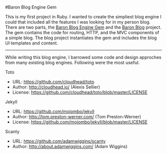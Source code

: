 #Baron Blog Engine Gem

This is my first project in Ruby. I wanted to create the simpliest blog engine I
could that included all the features I was looking for in my person blog. 
There are two parts, the [Baron Blog Engine Gem](https://rubygems.org/gems/baron) 
and the [Baron Blog](https://github.com/nbuggia/baron-blog) project. The gem 
contains the code for routing, HTTP, and the MVC components of a simple blog. 
The blog project instantiates the gem and includes the blog UI templates and 
content.

---

While writing this blog engine, I barrowed some code and design approches
from many existing blog engines. Following were the most useful. 

Toto

* URL: https://github.com/cloudhead/toto
* Author: http://cloudhead.io/ (Alexis Sellier)
* License: https://github.com/cloudhead/toto/blob/master/LICENSE

Jekyll

* URL: https://github.com/mojombo/jekyll
* Author: http://tom.preston-werner.com/ (Tom Preston-Werner)
* License: https://github.com/mojombo/jekyll/blob/master/LICENSE

Scanty

* URL: https://github.com/adamwiggins/scanty
* Author: http://about.adamwiggins.com/ (Adam Wiggins)